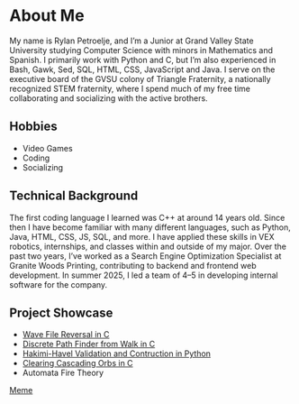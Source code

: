 # About Me
My name is Rylan Petroelje, and I’m a Junior at Grand Valley State University studying Computer Science with minors in Mathematics and Spanish. I primarily work with Python and C, but I’m also experienced in Bash, Gawk, Sed, SQL, HTML, CSS, JavaScript and Java. I serve on the executive board of the GVSU colony of Triangle Fraternity, a nationally recognized STEM fraternity, where I spend much of my free time collaborating and socializing with the active brothers.

## Hobbies
- Video Games
- Coding
- Socializing

## Technical Background
The first coding language I learned was C++ at around 14 years old. Since then I have become familiar with many different languages, such as Python, Java, HTML, CSS, JS, SQL, and more. I have applied these skills in VEX robotics, internships, and  classes within and outside of my major. Over the past two years, I’ve worked as a Search Engine Optimization Specialist at Granite Woods Printing, contributing to backend and frontend web development. In summer 2025, I led a team of 4–5 in developing internal software for the company.

## Project Showcase
+ [Wave File Reversal in C](https://github.com/RylanPetroelje/CIS343_Project1_SP25)
+ [Discrete Path Finder from Walk in C](https://github.com/RylanPetroelje/mth325-walk-to-path-algorithm)
+ [Hakimi-Havel Validation and Contruction in Python](https://github.com/RylanPetroelje/MTH325-Hakimi-Havel-Validation-and-Contruction)
+ [Clearing Cascading Orbs in C](https://github.com/RylanPetroelje/CIS241-Zuma-Simulator)
+ Automata Fire Theory

[Meme](https://www.reddit.com/media?url=https%3A%2F%2Fi.redd.it%2Fwyzqv59ytvnd1.jpeg)
